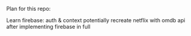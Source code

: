 Plan for this repo:

Learn firebase: auth & context
potentially recreate netflix with omdb api after implementing firebase in full